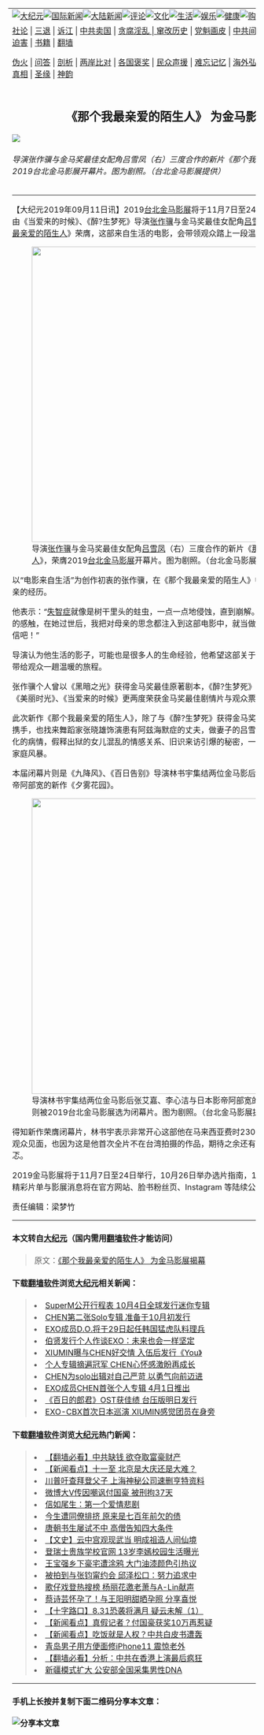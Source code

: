 <a name="1" id="1" target="_blank"></a><span id="1"></span>
<table border="0"><tr><td colspan="2" VALIGN=TOP><a href="https://github.com/asdfgt5/djy/blob/master/gb/nsc413.md#1"><img src="https://raw.githubusercontent.com/asdfgt5/1/master/t/djy/1.jpg" title="大纪元"></a><a href="https://github.com/asdfgt5/djy/blob/master/gb/n24hr.md#1"><img src="https://raw.githubusercontent.com/asdfgt5/1/master/t/djy/3.jpg" title="国际新闻"></a><a href="https://github.com/asdfgt5/djy/blob/master/gb/nsc413.md#1"><img src="https://raw.githubusercontent.com/asdfgt5/1/master/t/djy/4.jpg" title="大陆新闻"></a><a href="https://github.com/asdfgt5/djy/blob/master/gb/news392.md#1"><img src="https://raw.githubusercontent.com/asdfgt5/1/master/t/djy/5.jpg" title="评论"></a><a href="https://github.com/asdfgt5/djy/blob/master/gb/news2007.md#1"><img src="https://raw.githubusercontent.com/asdfgt5/1/master/t/djy/6.jpg" title="文化"></a><a href="https://github.com/asdfgt5/djy/blob/master/gb/news2008.md#1"><img src="https://raw.githubusercontent.com/asdfgt5/1/master/t/djy/7.jpg" title="生活"></a><a href="https://github.com/asdfgt5/djy/blob/master/gb/ncyule.md#1"><img src="https://raw.githubusercontent.com/asdfgt5/1/master/t/djy/8.jpg" title="娱乐"></a><a href="https://github.com/asdfgt5/djy/blob/master/gb/nsc1002.md#1"><img src="https://raw.githubusercontent.com/asdfgt5/1/master/t/djy/9.jpg" title="健康"><a href="https://www.youlucky.com"><img src="https://raw.githubusercontent.com/asdfgt5/1/master/t/djy/10.jpg" title="购物"></a><a href="https://www.supportepoch.org/donation?utm_medium=epochtimes&utm_source=referral&utm_campaign=donate_button_djyhomepage"><img src="https://raw.githubusercontent.com/asdfgt5/1/master/t/djy/12.jpg" title="捐款"></a></td></tr>
<tr><td colspan="2" VALIGN=TOP><a target="_blank" href="https://git.io/fjCRf">社论</a> | <a target="_blank" href="https://github.com/asdfgt5/djy/blob/master/gb/nf5657.md#1">三退</a> | <a target="_blank" href="https://github.com/asdfgt5/djy/blob/master/gb/nf6123.md#1">诉江</a> | <a target="_blank" href="https://github.com/asdfgt5/djy/blob/master/gb/nf1176117.md#1">中共卖国</a> | <a target="_blank" href="https://github.com/asdfgt5/djy/blob/master/gb/nf5773.md#1">贪腐淫乱 | <a target="_blank" href="https://github.com/asdfgt5/djy/blob/master/gb/nf1176115.md#1">窜改历史</a> | <a target="_blank" href="https://github.com/asdfgt5/djy/blob/master/gb/nf1176107.md#1">党魁画皮</a> | <a target="_blank" href="https://github.com/asdfgt5/djy/blob/master/gb/nf1320400.md#1">中共间谍</a> | <a target="_blank" href="https://github.com/asdfgt5/djy/blob/master/gb/nf1176114.md#1">破坏传统</a> | <a target="_blank" href="https://github.com/asdfgt5/djy/blob/master/gb/nf5287.md#1">恶贯满盈</a> | <a target="_blank" href="https://github.com/asdfgt5/djy/blob/master/gb/ncid278.md#1">人权</a> | <a target="_blank" href="https://github.com/asdfgt5/djy/blob/master/gb/nf1176111.md#1">迫害</a> | <a target="_blank" href="https://github.com/asdfgt5/djy/blob/master/gb/nf1235328.md#1">书籍</a> | <a target="_blank" href="https://github.com/asdfgt5/fq/blob/master/README.md?zsrh#1">翻墙</a></p><p><a target="_blank" href="https://github.com/asdfgt5/djy/blob/master/gb/nf5562.md#1">伪火</a> | <a target="_blank" href="https://github.com/asdfgt5/djy/blob/master/gb/nf4378.md#1">问答</a> | <a target="_blank" href="https://github.com/asdfgt5/djy/blob/master/gb/nf5792.md#1">剖析</a> | <a target="_blank" href="https://github.com/asdfgt5/djy/blob/master/gb/nf5735.md#1">两岸比对</a> | <a target="_blank" href="https://github.com/asdfgt5/djy/blob/master/gb/nf6119.md#1">各国褒奖</a> | <a target="_blank" href="https://github.com/asdfgt5/djy/blob/master/gb/nf6120.md#1">民众声援</a> | <a target="_blank" href="https://github.com/asdfgt5/djy/blob/master/gb/nf1188594.md#1">难忘记忆</a> | <a target="_blank" href="https://github.com/asdfgt5/djy/blob/master/gb/nf3180.md#1">海外弘传</a> | <a target="_blank" href="https://github.com/asdfgt5/djy/blob/master/gb/nf5410.md#1">万人上访</a> | <a target="_blank" href="https://github.com/asdfgt5/ntdtv/blob/master/gb/prog1530_1.md#1">和平抗议</a> | <a target="_blank" href="https://github.com/asdfgt5/djy/blob/master/gb/nf4386.md#1">支持</a> | <a target="_blank" href="https://github.com/asdfgt5/djy/blob/master/gb/nf4389.md#1">真相</a> | <a target="_blank" href="https://github.com/asdfgt5/djy/blob/master/gb/nf5790.md#1">圣缘</a> | <a target="_blank" href="https://github.com/asdfgt5/djy/blob/master/gb/nf4786.md#1">神韵</a></td></tr>
<tr><td VALIGN=TOP width="626"><h2 align=center>《那个我最亲爱的陌生人》 为金马影展揭幕</h2>
<img src="http://i.epochtimes.com/assets/uploads/2019/09/1909110203061487-600x400.jpg" />
<h6>导演张作骥与金马奖最佳女配角吕雪凤（右）三度合作的新片《那个我最亲爱的陌生人》，荣膺2019台北金马影展开幕片。图为剧照。（台北金马影展提供）
</h6>
<hr>
<p>【大纪元2019年09月11日讯】2019<a href="https://github.com/asdfgt5/djy/blob/master/gb/tag/%E5%8F%B0%E5%8C%97%E9%87%91%E9%A9%AC%E5%BD%B1%E5%B1%95.md">台北金马影展</a>将于11月7日至24日展开，10日揭晓开幕片由《当爱来的时候》、《醉?生梦死》导演<a href="https://github.com/asdfgt5/djy/blob/master/gb/tag/%E5%BC%A0%E4%BD%9C%E9%AA%A5.md">张作骥</a>与金马奖最佳女配角<a href="https://github.com/asdfgt5/djy/blob/master/gb/tag/%E5%90%95%E9%9B%AA%E5%87%A4.md">吕雪凤</a>三度合作的《<a href="https://github.com/asdfgt5/djy/blob/master/gb/tag/%E9%82%A3%E4%B8%AA%E6%88%91%E6%9C%80%E4%BA%B2%E7%88%B1%E7%9A%84%E9%99%8C%E7%94%9F%E4%BA%BA.md">那个我最亲爱的陌生人</a>》荣膺，这部来自生活的电影，会带领观众踏上一段温暖的旅程。</p>
<figure id="attachment_11513399" style="width: 600px" class="wp-caption aligncenter"><a href="http://i.epochtimes.com/assets/uploads/2019/09/1909110203031487.jpg"><img class="size-large wp-image-11513399" title="" src="http://i.epochtimes.com/assets/uploads/2019/09/1909110203031487-600x400.jpg" alt="" width="600" b="400" /></a><figcaption class="wp-caption-text">导演<a href="https://github.com/asdfgt5/djy/blob/master/gb/tag/%E5%BC%A0%E4%BD%9C%E9%AA%A5.md">张作骥</a>与金马奖最佳女配角<a href="https://github.com/asdfgt5/djy/blob/master/gb/tag/%E5%90%95%E9%9B%AA%E5%87%A4.md">吕雪凤</a>（右）三度合作的新片《<a href="https://github.com/asdfgt5/djy/blob/master/gb/tag/%E9%82%A3%E4%B8%AA%E6%88%91%E6%9C%80%E4%BA%B2%E7%88%B1%E7%9A%84%E9%99%8C%E7%94%9F%E4%BA%BA.md">那个我最亲爱的陌生人</a>》，荣膺2019<a href="https://github.com/asdfgt5/djy/blob/master/gb/tag/%E5%8F%B0%E5%8C%97%E9%87%91%E9%A9%AC%E5%BD%B1%E5%B1%95.md">台北金马影展</a>开幕片。图为剧照。（台北金马影展提供）</figcaption></figure>
<p>以“电影来自生活”为创作初衷的张作骥，在《那个我最亲爱的陌生人》中也加入自己照顾失智母亲的经历。</p>
<p>他表示：“<a href="https://github.com/asdfgt5/djy/blob/master/gb/tag/%E5%A4%B1%E6%99%BA%E7%97%87.md">失智症</a>就像是树干里头的蛀虫，一点一点地侵蚀，直到崩解。照顾母亲的岁月给我很大的感触，在她过世后，我把对母亲的思念都注入到这部电影中，就当做是我写给母亲的最后一封信吧！”</p>
<p>导演认为他生活的影子，可能也是很多人的生命经验，他希望这部关于家庭、关于爱的作品，能带给观众一趟温暖的旅程。</p>
<p>张作骥个人曾以《黑暗之光》获得金马奖最佳原著剧本，《醉?生梦死》获得最佳剪辑，他导演的《美丽时光》、《当爱来的时候》更两度荣获金马奖最佳剧情片与观众票选奖。</p>
<p>此次新作《那个我最亲爱的陌生人》，除了与《醉?生梦死》获得金马奖最佳女配角的吕雪凤再度携手，也找来舞蹈家张晓雄饰演患有阿兹海默症的丈夫，做妻子的吕雪凤不仅要面临丈夫逐渐恶化的病情，假释出狱的女儿混乱的情感关系、旧识来访引爆的秘密，一连串事件让彼此陷入一场家庭风暴。</p>
<p>本届闭幕片则是《九降风》、《百日告别》导演林书宇集结两位金马影后张艾嘉、李心洁与日本影帝阿部宽的新作《夕雾花园》。</p>
<figure id="attachment_11513397" style="width: 600px" class="wp-caption aligncenter"><a href="http://i.epochtimes.com/assets/uploads/2019/09/1909110214501487.jpg"><img class="size-large wp-image-11513397" title="" src="http://i.epochtimes.com/assets/uploads/2019/09/1909110214501487-600x318.jpg" alt="" width="600" b="318" /></a><figcaption class="wp-caption-text">导演林书宇集结两位金马影后张艾嘉、李心洁与日本影帝阿部宽的新作《夕雾花园》则被2019台北金马影展选为闭幕片。图为剧照。（台北金马影展提供）</figcaption></figure>
<p>得知新作荣膺闭幕片，林书宇表示非常开心这部他在马来西亚费时230天的电影，终于要与台湾观众见面，也因为这是他首次全片不在台湾拍摄的作品，期待之余还有一种要回来交成绩单的忐忑。</p>
<p>2019金马影展将于11月7日至24日举行，10月26日举办选片指南，10月27日开始售票，更多精彩片单与影展消息将在官方网站、脸书粉丝页、Instagram 等陆续公布。</p>
<p>责任编辑：梁梦竹</p>
<hr>

#### 本文转自<a href="http://www.epochtimes.com">大纪元</a>（国内需用<a href="https://git.io/JesJV">翻墙软件</a>才能访问）
> 原文：<a href="http://www.epochtimes.com/gb/19/9/11/n11513347.htm">《那个我最亲爱的陌生人》 为金马影展揭幕</a>
#### 下载<a href="https://git.io/JesJV">翻墙软件</a>浏览<a href="http://www.epochtimes.com">大纪元</a>相关新闻：
> <li><a href="http://www.epochtimes.com/gb/19/8/29/n11485374.htm">SuperM公开行程表 10月4日全球发行迷你专辑</a></li>
> <li><a href="http://www.epochtimes.com/gb/19/8/29/n11485148.htm">CHEN第二张Solo专辑 准备于10月初发行</a></li>
> <li><a href="http://www.epochtimes.com/gb/19/8/22/n11470673.htm">EXO成员D.O.将于29日起任韩国猛虎队料理兵</a></li>
> <li><a href="http://www.epochtimes.com/gb/19/7/10/n11375743.htm">伯贤发行个人作谈EXO：未来也会一样坚定</a></li>
> <li><a href="http://www.epochtimes.com/gb/19/5/1/n11225709.htm">XIUMIN曝与CHEN好交情 入伍后发行《You》</a></li>
> <li><a href="http://www.epochtimes.com/gb/19/4/2/n11156839.htm">个人专辑摘遍冠军 CHEN心怀感激盼再成长</a></li>
> <li><a href="http://www.epochtimes.com/gb/19/4/1/n11155241.htm">CHEN为solo出辑对自己严苛 以勇气向前迈进</a></li>
> <li><a href="http://www.epochtimes.com/gb/19/3/19/n11123545.htm">EXO成员CHEN首张个人专辑 4月1日推出</a></li>
> <li><a href="http://www.epochtimes.com/gb/18/11/29/n10880746.htm">《百日的郎君》OST获佳绩 台压版明日发行</a></li>
> <li><a href="http://www.epochtimes.com/gb/18/6/19/n10496397.htm">EXO-CBX首次日本巡演 XIUMIN感觉团员在身旁</a></li>

#### 下载<a href="https://git.io/JesJV">翻墙软件</a>浏览<a href="http://www.epochtimes.com">大纪元</a>热门新闻：
> <li><a href="http://www.epochtimes.com/gb/19/9/25/n11546931.htm">【翻墙必看】中共缺钱 欲夺取富豪财产</a></li>
> <li><a href="http://www.epochtimes.com/gb/19/9/26/n11548856.htm">【新闻看点】十一至 北京是大庆还是大难？</a></li>
> <li><a href="http://www.epochtimes.com/gb/19/9/26/n11549060.htm">川普吁查拜登父子 上海神秘公司速删亨特资料</a></li>
> <li><a href="http://www.epochtimes.com/gb/19/9/26/n11548966.htm">微博大V传因嘲讽付国豪 被刑拘37天</a></li>
> <li><a href="http://www.epochtimes.com/gb/12/4/16/n3566971.htm">信如尾生：第一个爱情悲剧</a></li>
> <li><a href="http://www.epochtimes.com/gb/15/9/3/n4519621.htm">今生遭同僚排挤 原来是七百年前欠的债</a></li>
> <li><a href="http://www.epochtimes.com/gb/19/9/20/n11534314.htm">唐朝书生屡试不中 高僧告知四大条件</a></li>
> <li><a href="http://www.epochtimes.com/gb/16/7/1/n8056353.htm">【文史】云中宫观现武当 明成祖造人间仙境</a></li>
> <li><a href="http://www.epochtimes.com/gb/19/9/24/n11544222.htm">登瑞士贵族学校官网 13岁李嫣校园生活曝光</a></li>
> <li><a href="http://www.epochtimes.com/gb/19/9/24/n11544375.htm">王宝强乡下豪宅遭涂鸦 大门油漆颜色引热议</a></li>
> <li><a href="http://www.epochtimes.com/gb/19/9/25/n11545153.htm">被拍到与张钧甯约会 邱泽松口：努力追求中</a></li>
> <li><a href="http://www.epochtimes.com/gb/19/9/25/n11545320.htm">歌仔戏登热搜榜 杨丽花邀老萧与A-Lin献声</a></li>
> <li><a href="http://www.epochtimes.com/gb/19/9/26/n11547898.htm">蔡诗芸怀孕了！与王阳明甜晒孕照 分享喜悦</a></li>
> <li><a href="http://www.epochtimes.com/gb/19/9/25/n11545826.htm">【十字路口】8.31恐袭将满月 疑云未解（1）</a></li>
> <li><a href="http://www.epochtimes.com/gb/19/9/23/n11541603.htm">【新闻看点】真假记者？付国豪获奖10万再惹疑</a></li>
> <li><a href="http://www.epochtimes.com/gb/19/9/24/n11543678.htm">【新闻看点】吃饭就是人权？中共白皮书遭轰</a></li>
> <li><a href="http://www.epochtimes.com/gb/19/9/25/n11546708.htm">青岛男子用方便面修iPhone11 震惊老外</a></li>
> <li><a href="http://www.epochtimes.com/gb/19/9/25/n11545125.htm">【翻墙必看】分析：中共在香港上演最后疯狂</a></li>
> <li><a href="http://www.epochtimes.com/gb/19/9/25/n11546501.htm">新疆模式扩大 公安部全国采集男性DNA</a></li>
<hr>

#### 手机上长按并复制下面二维码分享本文章：<br><br><img src="http://www.hehaibao.com/qr/index.php?m=1&e=L&p=10&t=&d=https://github.com/asdfgt5/djy/blob/master/gb/19/9/11/n11513347.md%231" title="分享本文章"></td><td VALIGN=TOP><a href="https://github.com/asdfgt5/djy/blob/master/gb/16/1/21/n4622075.md?dfh#1" target="_blank"><img src="https://raw.githubusercontent.com/asdfgt5/djy/master/gb/300/wei-f1.jpg" title="中共的伪火骗局"  alt="中共的伪火骗局"></a><br><a href="https://github.com/asdfgt5/yh/blob/master/README.md?dfh#1" target="_blank"><img src="https://raw.githubusercontent.com/asdfgt5/djy/master/gb/300/yong-h.jpg" title="永恒的见证"  alt="永恒的见证"></a><br><a href="https://github.com/asdfgt5/djy/blob/master/gb/13/9/29/n3974789.md?dfh#1" target="_blank"><img src="https://raw.githubusercontent.com/asdfgt5/djy/master/gb/300/shang-lnz.jpg" title="善良女子被中共投男牢"  alt="善良女子被中共投男牢"></a><br><a href="https://github.com/asdfgt5/djy/blob/master/gb/16/3/16/n4663449.md?dfh#1" target="_blank"><img src="https://raw.githubusercontent.com/asdfgt5/djy/master/gb/300/huo-z3.jpg" title="警卫目击活摘器官"  alt="警卫目击活摘器官"></a><br><a href="https://github.com/asdfgt5/djy/blob/master/gb/16/8/7/n8177641.md?dfh#1" target="_blank"><img src="https://raw.githubusercontent.com/asdfgt5/djy/master/gb/300/huo-z4.jpg" title="证人描述活摘恐怖"  alt="证人描述活摘恐怖"></a><br><a href="https://github.com/asdfgt5/djy/blob/master/gb/10/4/19/n2881569.md?dfh#1" target="_blank"><img src="https://raw.githubusercontent.com/asdfgt5/djy/master/gb/300/huo-z1.jpg" title="揭开活摘器官黑幕"  alt="揭开活摘器官黑幕"></a><br><a href="https://github.com/asdfgt5/djy/blob/master/gb/10/11/7/n3077476.md?dfh#1" target="_blank"><img src="https://raw.githubusercontent.com/asdfgt5/djy/master/gb/300/ma-ks.jpg" title="马克思的成魔之路"  alt="马克思的成魔之路"></a><br><a href="https://github.com/asdfgt5/djy/blob/master/gb/14/6/9/n4173977.md?dfh#1" target="_blank"><img src="https://raw.githubusercontent.com/asdfgt5/djy/master/gb/300/chang-zs.jpg" title="藏字石 蕴天机"  alt="藏字石 蕴天机"></a><br><a href="https://github.com/asdfgt5/djy/blob/master/gb/18/5/10/n10381511.md?dfh#1" target="_blank"><img src="https://raw.githubusercontent.com/asdfgt5/djy/master/gb/300/st1.jpg" title="关注3亿人三退"  alt="关注3亿人三退"></a><br><a href="https://github.com/asdfgt5/djy/blob/master/gb/18/3/21/n10237682.md?dfh#1" target="_blank"><img src="https://raw.githubusercontent.com/asdfgt5/djy/master/gb/300/jie-t.jpg" title="解体中共复兴中华"  alt="解体中共复兴中华"></a><br><a href="https://github.com/asdfgt5/djy/blob/master/gb/9/2/9/n2422991.md?dfh#1" target="_blank"><img src="https://raw.githubusercontent.com/asdfgt5/djy/master/gb/300/gao-zs.jpg" title="中共迫害良心律师"  alt="中共迫害良心律师"></a><br><a href="https://github.com/asdfgt5/djy/blob/master/gb/18/12/9/n10900044.md?dfh#1" target="_blank"><img src="https://raw.githubusercontent.com/asdfgt5/djy/master/gb/300/sj1.jpg" title="303万人举报江泽民"  alt="303万人举报江泽民"></a><br><a href="https://github.com/asdfgt5/djy/blob/master/gb/18/8/28/n10672014.md?dfh#1" target="_blank"><img src="https://raw.githubusercontent.com/asdfgt5/djy/master/gb/300/sj2.jpg" title="这些官员为何起诉江泽民"  alt="这些官员为何起诉江泽民"></a><br><a href="https://github.com/asdfgt5/djy/blob/master/gb/8/12/18/n2367165.md?dfh#1" target="_blank"><img src="https://raw.githubusercontent.com/asdfgt5/djy/master/gb/300/liangan.jpg" title="海峡两岸的强烈对比"  alt="海峡两岸的强烈对比"></a><br><a href="https://github.com/asdfgt5/djy/blob/master/gb/15/5/5/n4427238.md?dfh#1" target="_blank"><img src="https://raw.githubusercontent.com/asdfgt5/djy/master/gb/300/jia-ndzl.jpg" title="加拿大总理的贺信"  alt="加拿大总理的贺信"></a><br><a href="https://github.com/asdfgt5/djy/blob/master/gb/11/6/17/n3289382.md?dfh#1" target="_blank"><img src="https://raw.githubusercontent.com/asdfgt5/djy/master/gb/300/xiao-wd.jpg" title="探寻真相兼听则明"  alt="探寻真相兼听则明"></a><br><a href="https://github.com/asdfgt5/djy/blob/master/gb/18/10/27/n10812623.md?dfh#1" target="_blank"><img src="https://raw.githubusercontent.com/asdfgt5/djy/master/gb/300/yindu.jpg" title="印度媒体报道东方"  alt="印度媒体报道东方"></a><br><a href="https://github.com/asdfgt5/djy/blob/master/gb/18/6/9/n10469652.md?dfh#1" target="_blank"><img src="https://raw.githubusercontent.com/asdfgt5/djy/master/gb/300/xie-j.jpg" title="不一样的海外校园"  alt="不一样的海外校园"></a><br><a href="https://github.com/asdfgt5/djy/blob/master/gb/7/4/5/n1669415.md?dfh#1" target="_blank"><img src="https://raw.githubusercontent.com/asdfgt5/djy/master/gb/300/li-up.jpg" title="从大师到徒弟的传奇"  alt="从大师到徒弟的传奇"></a><br><a href="https://github.com/asdfgt5/djy/blob/master/gb/17/5/26/n9191512.md?dfh#1" target="_blank"><img src="https://raw.githubusercontent.com/asdfgt5/djy/master/gb/300/zfl2.jpg" title="亿万人与东方一本奇书"  alt="亿万人与东方一本奇书"></a><br><a href="https://github.com/asdfgt5/djy/blob/master/gb/13/11/27/n4020290.md?dfh#1" target="_blank"><img src="https://raw.githubusercontent.com/asdfgt5/djy/master/gb/300/zhen-h.jpg" title="大陆见不到的震撼场面"  alt="大陆见不到的震撼场面"></a><br><a href="https://github.com/asdfgt5/djy/blob/master/gb/15/7/17/n4482910.md?dfh#1" target="_blank"><img src="https://raw.githubusercontent.com/asdfgt5/djy/master/gb/300/dalu-sk.jpg" title="人心向善 大陆当初盛况"  alt="人心向善 大陆当初盛况"></a><br><a href="https://github.com/asdfgt5/djy/blob/master/gb/9/10/15/n2689419.md?dfh#1" target="_blank"><img src="https://raw.githubusercontent.com/asdfgt5/djy/master/gb/300/zfl1.jpg" title="追寻真理 这书讲什么"  alt="追寻真理 这书讲什么"></a><br><a href="https://github.com/asdfgt5/fq/blob/master/README.md?dfh#1" target="_blank"><img src="https://raw.githubusercontent.com/asdfgt5/djy/master/gb/300/fq1.jpg" title="下载免费翻墙软件"  alt="下载免费翻墙软件"></a><br></td></tr></table>
